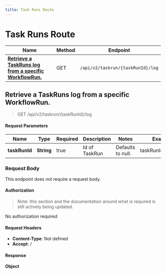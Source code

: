 ```yaml
---
title: Task Runs Route
---
```


# Task Runs Route




| Name | Method | Endpoint |
|------------- | ------------- | -------------|
| [**Retrieve a TaskRuns log from a specific WorkflowRun.**](#retrieve-a-task-runs-log-from-a-specific-workflow-run) | GET | `/api/v2/taskrun/{taskRunId}/log` |



## **Retrieve a TaskRuns log from a specific WorkflowRun.**

> GET /api/v2/taskrun/{taskRunId}/log


#### Request Parameters


| Name | Type | Required | Description | Notes | Example |
| ---- | ---- | -------- | ----------- | --- |---|
| **taskRunId** | **String** | true | Id of TaskRun | Defaults to null. | taskRunId_example


### Request Body
This endpoint does not require a request body.

#### Authorization

> Note: this section and the documentation around what is required is still actively being updated.

No authorization required

#### Request Headers

- **Content-Type**: Not defined
- **Accept**: */*

#### Response

**Object**

